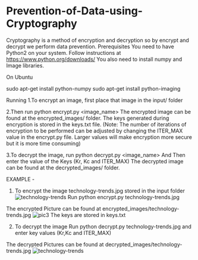 # Prevention-of-Data-using-Cryptography
Cryptography is a method of encryption and decryption so by encrypt and decrypt we perform data prevention. 
Prerequisites
You need to have Python2 on your system. Follow instructions at https://www.python.org/downloads/
You also need to install numpy and Image libraries.

On Ubuntu

sudo apt-get install python-numpy
sudo apt-get install python-imaging

Running
1.To encrypt an image, first place that image in the input/ folder

2.Then run
python encrypt.py <image_name>
The encrypted image can be found at the encrypted_images/ folder.
The keys generated during encryption is stored in the keys.txt file.
(Note: The number of iterations of encryption to be performed can be adjusted by changing the ITER_MAX value in the encrypt.py file. Larger values will make encryption more secure but it is more time consuming)

3.To decrypt the image, run
python decrypt.py <image_name>
And Then enter the value of the Keys (Kr, Kc and ITER_MAX)
The decrypted image can be found at the decrypted_images/ folder.

EXAMPLE -
1. To encrypt the image technology-trends.jpg stored in the input folder
![technology-trends](https://user-images.githubusercontent.com/64158567/112716192-e3d89900-8f0a-11eb-8482-08870ab9640b.jpg)
Run python encrypt.py technology-trends.jpg

The encrypted Picture can be found at encrypted_images/technology-trends.jpg
![pic3](https://user-images.githubusercontent.com/64158567/112716335-bcce9700-8f0b-11eb-81cc-114744fc9f4b.png)
The keys are stored in keys.txt

2. To decrypt the image 
Run python decrypt.py technology-trends.jpg
and enter key values (Kr,Kc and ITER_MAX)

The decrypted Pictures can be found at decrypted_images/technology-trends.jpg
![technology-trends](https://user-images.githubusercontent.com/64158567/112717419-93fdd000-8f12-11eb-9216-beff63fa91d8.jpg)
